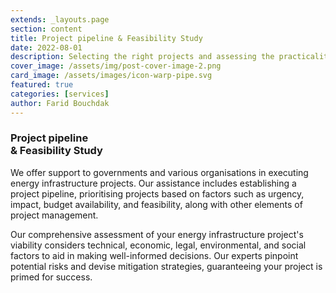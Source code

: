```yaml
---
extends: _layouts.page
section: content
title: Project pipeline & Feasibility Study
date: 2022-08-01
description: Selecting the right projects and assessing the practicality of it
cover_image: /assets/img/post-cover-image-2.png
card_image: /assets/images/icon-warp-pipe.svg
featured: true
categories: [services]
author: Farid Bouchdak
---
```


### Project pipeline<br/>& Feasibility Study

We offer support to governments and various organisations in executing energy infrastructure projects. Our assistance includes establishing a project pipeline, prioritising projects based on factors such as urgency, impact, budget availability, and feasibility, along with other elements of project management.

Our comprehensive assessment of your energy infrastructure project's viability considers technical, economic, legal, environmental, and social factors to aid in making well-informed decisions. Our experts pinpoint potential risks and devise mitigation strategies, guaranteeing your project is primed for success.
